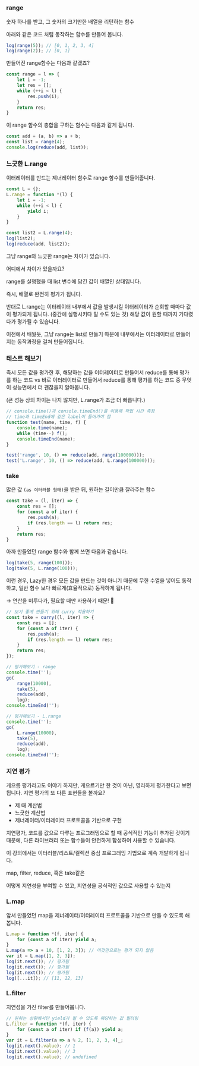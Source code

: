 # 
### range

숫자 하나를 받고, 그 숫자의 크기만한 배열을 리턴하는 함수

아래와 같은 코드 처럼 동작하는 함수를 만들어 봅니다.

```jsx
log(range(5)); // [0, 1, 2, 3, 4]
log(range(2)); // [0, 1]
```

만들어진 range함수는 다음과 같겠죠?

```jsx
const range = l => {
	let i = -1;
	let res = [];
	while (++i < l) {
		res.push(i);
	}
	return res;
}
```

이 range 함수의 총합을 구하는 함수는 다음과 같게 됩니다.

```jsx
const add = (a, b) => a + b;
const list = range(4);
console.log(reduce(add, list));
```

### 느긋한 L.range

이터레이터를 만드는 제너레이터 함수로 range 함수를 만들어줍니다.

```jsx
const L = {};
L.range = function *(l) {
	let i = -1;
	while (++i < l) {
		yield i;
	}
}
```

```jsx
const list2 = L.range(4);
log(list2);
log(reduce(add, list2));
```

그냥 range와 느긋한 range는 차이가 있습니다.

어디에서 차이가 있을까요?

range를 실행했을 때 list 변수에 담긴 값이 배열인 상태입니다.

즉시, 배열로 완전히 평가가 됩니다.

반대로 L.range는 이터레이터 내부에서 값을 발생시킬 이터레이터가 순회할 때마다 값이 평가되게 됩니다. (중간에 실행시키다 말 수도 있는 것) 해당 값이 원할 때까지 기다렸다가 평가될 수 있습니다.

이전에서 배웠듯, 그냥 range는 list로 만들기 때문에 내부에서는 이터레이터로 만들어지는 동작과정을 걸쳐 만들어집니다.

### 테스트 해보기

즉시 모든 값을 평가한 후, 해당하는 값을 이터레이터로 만들어서 reduce를 통해 평가를 하는 코드 vs 바로 이터레이터로 만들어서 reduce를 통해 평가를 하는 코드 중 무엇이 성능면에서 더 괜찮을지 알아봅니다.

(큰 성능 상의 차이는 나지 않지만, L.range가 조금 더 빠릅니다.)

```jsx
// console.time()과 console.timeEnd()를 이용해 작업 시간 측정
// time과 timeEnd에 같은 label이 들어가야 함
function test(name, time, f) {
	console.time(name);
	while (time--) f();
	console.timeEnd(name);
}

test('range', 10, () => reduce(add, range(100000)));
test('L.range', 10, () => reduce(add, L.range(100000)));
```

### take

많은 값 `(as 이터러블 형태)`을 받은 뒤, 원하는 길이만큼 잘라주는 함수

```jsx
const take = (l, iter) => {
	const res = [];
	for (const a of iter) {
		res.push(a);
		if (res.length == l) return res;
	}
	return res;
}
```

아까 만들었던 range 함수와 함께 쓰면 다음과 같습니다.

```jsx
log(take(5, range(100)));
log(take(5, L.range(100)));
```

이런 경우, Lazy한 경우 모든 값을 만드는 것이 아니기 때문에 무한 수열을 넣어도 동작하고, 일반 함수 보다 빠르게(효율적으로)  동작하게 됩니다.

→ 연산을 미루다가, 필요할 때만 사용하기 때문! 🤔

```jsx
// 보기 좋게 만들기 위해 curry 적용하기
const take = curry((l, iter) => {
	const res = [];
	for (const a of iter) {
		res.push(a);
		if (res.length == l) return res;
	}
	return res;
});
```

```jsx
// 평가해보기 - range
console.time('');
go(
	range(10000),
	take(5),
	reduce(add),
	log);
console.timeEnd('');

// 평가해보기 - L.range
console.time('');
go(
	L.range(10000),
	take(5),
	reduce(add),
	log);
console.timeEnd('');

```

### 지연 평가

게으름 평가라고도 이야기 하지만, 게으르기만 한 것이 아닌, 영리하게 평가한다고 보면 됩니다. 지연 평가의 또 다른 표현들을 볼까요?

- 제 때 계산법
- 느긋한 계산법
- 제너레이터/이터레이터 프로토콜을 기반으로 구현

지연평가, 코드를 값으로 다루는 프로그래밍으로 할 때 공식적인 기능이 추가된 것이기 때문에, 다른 라이브러리 또는 함수들이 안전하게 합성하여 사용할 수 있습니다.

이 강의에서는 이터러블/리스트/컬렉션 중심 프로그래밍 기법으로 계속 개발하게 됩니다.

map, filter, reduce, 혹은 take같은 

어떻게 지연성을 부여할 수 있고, 지연성을 공식적인 값으로 사용할 수 있는지

### L.map

앞서 만들었던 map을 제너레이터/이터레이터 프로토콜을 기반으로 만들 수 있도록 해봅니다.

```jsx
L.map = function *(f, iter) {
	for (const a of iter) yield a;
}
L.map(a => a + 10, [1, 2, 3]); // 이것만으로는 평가 되지 않음
var it = L.map([1, 2, 3]);
log(it.next()); // 평가됨
log(it.next()); // 평가됨
log(it.next()); // 평가됨
log([...it]); // [11, 12, 13]
```

### L.filter

지연성을 가진 filter를 만들어봅니다.

```jsx
// 원하는 상황에서만 yield가 될 수 있도록 해당하는 값 필터링
L.filter = function *(f, iter) {
	for (const a of iter) if (f(a)) yield a;
}
var it = L.filter(a => a % 2, [1, 2, 3, 4]_;
log(it.next().value); // 1
log(it.next().value); // 3
log(it.next().value); // undefined
```
